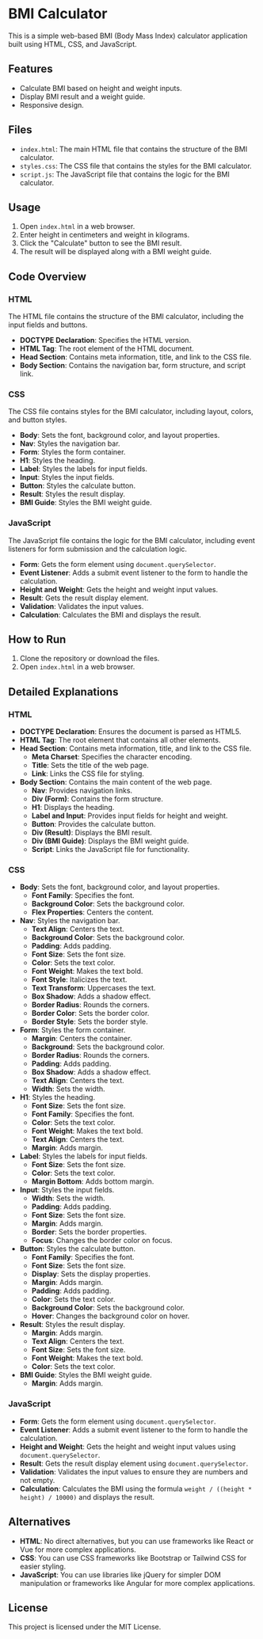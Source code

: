 # BMI Calculator

This is a simple web-based BMI (Body Mass Index) calculator application built using HTML, CSS, and JavaScript.

## Features

- Calculate BMI based on height and weight inputs.
- Display BMI result and a weight guide.
- Responsive design.

## Files

- `index.html`: The main HTML file that contains the structure of the BMI calculator.
- `styles.css`: The CSS file that contains the styles for the BMI calculator.
- `script.js`: The JavaScript file that contains the logic for the BMI calculator.

## Usage

1. Open `index.html` in a web browser.
2. Enter height in centimeters and weight in kilograms.
3. Click the "Calculate" button to see the BMI result.
4. The result will be displayed along with a BMI weight guide.

## Code Overview

### HTML

The HTML file contains the structure of the BMI calculator, including the input fields and buttons.

- **DOCTYPE Declaration**: Specifies the HTML version.
- **HTML Tag**: The root element of the HTML document.
- **Head Section**: Contains meta information, title, and link to the CSS file.
- **Body Section**: Contains the navigation bar, form structure, and script link.

### CSS

The CSS file contains styles for the BMI calculator, including layout, colors, and button styles.

- **Body**: Sets the font, background color, and layout properties.
- **Nav**: Styles the navigation bar.
- **Form**: Styles the form container.
- **H1**: Styles the heading.
- **Label**: Styles the labels for input fields.
- **Input**: Styles the input fields.
- **Button**: Styles the calculate button.
- **Result**: Styles the result display.
- **BMI Guide**: Styles the BMI weight guide.

### JavaScript

The JavaScript file contains the logic for the BMI calculator, including event listeners for form submission and the calculation logic.

- **Form**: Gets the form element using `document.querySelector`.
- **Event Listener**: Adds a submit event listener to the form to handle the calculation.
- **Height and Weight**: Gets the height and weight input values.
- **Result**: Gets the result display element.
- **Validation**: Validates the input values.
- **Calculation**: Calculates the BMI and displays the result.

## How to Run

1. Clone the repository or download the files.
2. Open `index.html` in a web browser.


## Detailed Explanations

### HTML

- **DOCTYPE Declaration**: Ensures the document is parsed as HTML5.
- **HTML Tag**: The root element that contains all other elements.
- **Head Section**: Contains meta information, title, and link to the CSS file.
  - **Meta Charset**: Specifies the character encoding.
  - **Title**: Sets the title of the web page.
  - **Link**: Links the CSS file for styling.
- **Body Section**: Contains the main content of the web page.
  - **Nav**: Provides navigation links.
  - **Div (Form)**: Contains the form structure.
  - **H1**: Displays the heading.
  - **Label and Input**: Provides input fields for height and weight.
  - **Button**: Provides the calculate button.
  - **Div (Result)**: Displays the BMI result.
  - **Div (BMI Guide)**: Displays the BMI weight guide.
  - **Script**: Links the JavaScript file for functionality.

### CSS

- **Body**: Sets the font, background color, and layout properties.
  - **Font Family**: Specifies the font.
  - **Background Color**: Sets the background color.
  - **Flex Properties**: Centers the content.
- **Nav**: Styles the navigation bar.
  - **Text Align**: Centers the text.
  - **Background Color**: Sets the background color.
  - **Padding**: Adds padding.
  - **Font Size**: Sets the font size.
  - **Color**: Sets the text color.
  - **Font Weight**: Makes the text bold.
  - **Font Style**: Italicizes the text.
  - **Text Transform**: Uppercases the text.
  - **Box Shadow**: Adds a shadow effect.
  - **Border Radius**: Rounds the corners.
  - **Border Color**: Sets the border color.
  - **Border Style**: Sets the border style.
- **Form**: Styles the form container.
  - **Margin**: Centers the container.
  - **Background**: Sets the background color.
  - **Border Radius**: Rounds the corners.
  - **Padding**: Adds padding.
  - **Box Shadow**: Adds a shadow effect.
  - **Text Align**: Centers the text.
  - **Width**: Sets the width.
- **H1**: Styles the heading.
  - **Font Size**: Sets the font size.
  - **Font Family**: Specifies the font.
  - **Color**: Sets the text color.
  - **Font Weight**: Makes the text bold.
  - **Text Align**: Centers the text.
  - **Margin**: Adds margin.
- **Label**: Styles the labels for input fields.
  - **Font Size**: Sets the font size.
  - **Color**: Sets the text color.
  - **Margin Bottom**: Adds bottom margin.
- **Input**: Styles the input fields.
  - **Width**: Sets the width.
  - **Padding**: Adds padding.
  - **Font Size**: Sets the font size.
  - **Margin**: Adds margin.
  - **Border**: Sets the border properties.
  - **Focus**: Changes the border color on focus.
- **Button**: Styles the calculate button.
  - **Font Family**: Specifies the font.
  - **Font Size**: Sets the font size.
  - **Display**: Sets the display properties.
  - **Margin**: Adds margin.
  - **Padding**: Adds padding.
  - **Color**: Sets the text color.
  - **Background Color**: Sets the background color.
  - **Hover**: Changes the background color on hover.
- **Result**: Styles the result display.
  - **Margin**: Adds margin.
  - **Text Align**: Centers the text.
  - **Font Size**: Sets the font size.
  - **Font Weight**: Makes the text bold.
  - **Color**: Sets the text color.
- **BMI Guide**: Styles the BMI weight guide.
  - **Margin**: Adds margin.

### JavaScript

- **Form**: Gets the form element using `document.querySelector`.
- **Event Listener**: Adds a submit event listener to the form to handle the calculation.
- **Height and Weight**: Gets the height and weight input values using `document.querySelector`.
- **Result**: Gets the result display element using `document.querySelector`.
- **Validation**: Validates the input values to ensure they are numbers and not empty.
- **Calculation**: Calculates the BMI using the formula `weight / ((height * height) / 10000)` and displays the result.

## Alternatives

- **HTML**: No direct alternatives, but you can use frameworks like React or Vue for more complex applications.
- **CSS**: You can use CSS frameworks like Bootstrap or Tailwind CSS for easier styling.
- **JavaScript**: You can use libraries like jQuery for simpler DOM manipulation or frameworks like Angular for more complex applications.

## License

This project is licensed under the MIT License.
